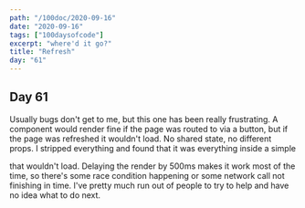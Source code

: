```yaml
---
path: "/100doc/2020-09-16"
date: "2020-09-16"
tags: ["100daysofcode"]
excerpt: "where'd it go?"
title: "Refresh"
day: "61"
---
```


## Day 61

Usually bugs don't get to me, but this one has been really frustrating. A component would render fine if the page was routed to via a button, but if the page was refreshed it wouldn't load. No shared state, no different props. I stripped everything and found that it was everything inside a simple <form> that wouldn't load. Delaying the render by 500ms makes it work most of the time, so there's some race condition happening or some network call not finishing in time. I've pretty much run out of people to try to help and have no idea what to do next.